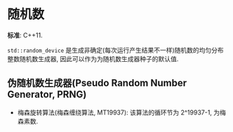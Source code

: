 # 随机数

**标准**: C++11.  

`std::random_device` 是生成非确定(每次运行产生结果不一样)随机数的均匀分布整数随机数生成器, 因此可以作为为随机数生成器种子的默认值.

## 伪随机数生成器(Pseudo Random Number Generator, PRNG)

- 梅森旋转算法(梅森缠绕算法, MT19937): 该算法的循环节为 2^19937-1, 为梅森素数.
